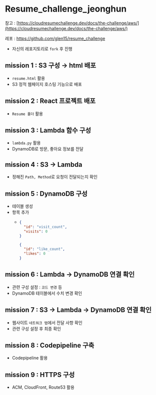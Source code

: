 # Resume_challenge_jeonghun

참고 : [https://cloudresumechallenge.dev/docs/the-challenge/aws/](https://cloudresumechallenge.dev/docs/the-challenge/aws/)

레포 : https://github.com/glen15/resume_challenge

- 자신의 레포지토리로 `fork` 후 진행

## mission 1 : S3 구성 → html 배포

- `resume.html` 활용
- S3 정적 웹페이지 호스팅 기능으로 배포

## mission 2 : React 프로젝트 배포

- `Resume 폴더` 활용

## mission 3 : Lambda 함수 구성

- `lambda.py` 활용
- DynamoDB로 방문, 좋아요 정보를 전달

## mission 4 : S3 → Lambda

- 정해진 `Path, Method`로 요청이 전달되는지 확인

## mission 5 : DynamoDB 구성

- 테이블 생성
- 항목 추가
  - ```json
    {
      "id": "visit_count",
      "visits": 0
    }

    {
      "id": "like_count",
      "likes": 0
    }

    ```

## mission 6 : Lambda → DynamoDB 연결 확인

- 관련 구성 설정 : `코드 변경` 등
- DynamoDB 테이블에서 수치 변경 확인

## mission 7 : S3 → Lambda → DynamoDB 연결 확인

- 웹사이트 `네트워크 탭`에서 전달 사항 확인
- 관련 구성 설정 후 최종 확인

## mission 8 : Codepipeline 구축

- Codepipeline 활용

## mission 9 : HTTPS 구성

- ACM, CloudFront, Route53 활용
